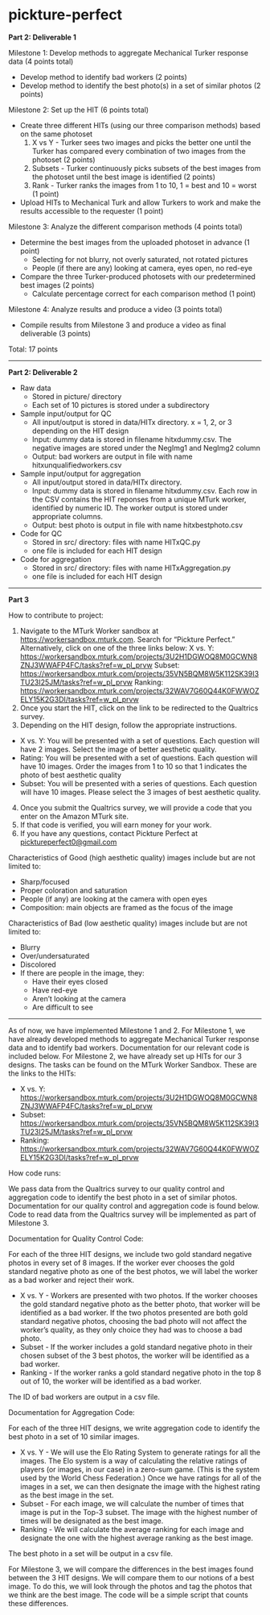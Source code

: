 # pickture-perfect

**Part 2: Deliverable 1**

Milestone 1: Develop methods to aggregate Mechanical Turker response data (4 points total)
* Develop method to identify bad workers (2 points)
* Develop method to identify the best photo(s) in a set of similar photos (2 points)

Milestone 2: Set up the HIT (6 points total)
* Create three different HITs (using our three comparison methods) based on the same photoset
  1. X vs Y - Turker sees two images and picks the better one until the Turker has compared every combination of two images from the photoset (2 points)
  2. Subsets - Turker continuously picks subsets of the best images from the photoset until the best image is identified (2 points)
  3. Rank - Turker ranks the images from 1 to 10, 1 = best and 10 = worst (1 point)
* Upload HITs to Mechanical Turk and allow Turkers to work and make the results accessible to the requester (1 point)

Milestone 3: Analyze the different comparison methods (4 points total)
* Determine the best images from the uploaded photoset in advance (1 point)
  * Selecting for not blurry, not overly saturated, not rotated pictures
  * People (if there are any) looking at camera, eyes open, no red-eye
* Compare the three Turker-produced photosets with our predetermined best images (2 points)
  * Calculate percentage correct for each comparison method (1 point)

Milestone 4: Analyze results and produce a video (3 points total)
* Compile results from Milestone 3 and produce a video as final deliverable (3 points)

Total: 17 points

---

**Part 2: Deliverable 2**

* Raw data
  * Stored in picture/ directory
  * Each set of 10 pictures is stored under a subdirectory
* Sample input/output for QC
  * All input/output is stored in data/HITx directory. x = 1, 2, or 3 depending on the HIT design
  * Input: dummy data is stored in filename hitxdummy.csv. The negative images are stored under the NegImg1 and NegImg2 column
  * Output: bad workers are output in file with name hitxunqualifiedworkers.csv
* Sample input/output for aggregation
  * All input/output stored in data/HITx directory.
  * Input: dummy data is stored in filename hitxdummy.csv. Each row in the CSV contains the HIT reponses from a unique MTurk worker, identified by numeric ID. The worker output is stored under appropriate columns.
  * Output: best photo is output in file with name hitxbestphoto.csv
* Code for QC
  * Stored in src/ directory: files with name HITxQC.py
  * one file is included for each HIT design
* Code for aggregation
  * Stored in src/ directory: files with name HITxAggregation.py
  * one file is included for each HIT design
  
---
  
  **Part 3**

How to contribute to project:

1. Navigate to the MTurk Worker sandbox at https://workersandbox.mturk.com. Search for “Pickture Perfect.” Alternatively, click on one of the three links below:
X vs. Y: https://workersandbox.mturk.com/projects/3U2H1DGWOQ8M0GCWN8ZNJ3WWAFP4FC/tasks?ref=w_pl_prvw
Subset: https://workersandbox.mturk.com/projects/35VN5BQM8W5K112SK39I3TU23I25JM/tasks?ref=w_pl_prvw
Ranking: https://workersandbox.mturk.com/projects/32WAV7G60Q44K0FWWOZELY15K2G3DI/tasks?ref=w_pl_prvw
2. Once you start the HIT, click on the link to be redirected to the Qualtrics survey.
3. Depending on the HIT design, follow the appropriate instructions.
  * X vs. Y: You will be presented with a set of questions. Each question will have 2 images. Select the image of better aesthetic quality.
  * Rating: You will be presented with a set of questions. Each question will have 10 images. Order the images from 1 to 10 so that 1 indicates the photo of best aesthetic quality 
  * Subset: You will be presented with a series of questions. Each question will have 10 images. Please select the 3 images of best aesthetic quality.
4. Once you submit the Qualtrics survey, we will provide a code that you enter on the Amazon MTurk site.
5. If that code is verified, you will earn money for your work.
6. If you have any questions, contact Pickture Perfect at picktureperfect0@gmail.com

Characteristics of Good (high aesthetic quality) images include but are not limited to:

* Sharp/focused
* Proper coloration and saturation
* People (if any) are looking at the camera with open eyes
* Composition: main objects are framed as the focus of the image

Characteristics of Bad (low aesthetic quality) images include but are not limited to:

* Blurry
* Over/undersaturated
* Discolored
* If there are people in the image, they:
  * Have their eyes closed
  * Have red-eye
  * Aren’t looking at the camera
  * Are difficult to see

---

As of now, we have implemented Milestone 1 and 2. For Milestone 1, we have already developed methods to aggregate Mechanical Turker response data and to identify bad workers. Documentation for our relevant code is included below. For Milestone 2, we have already set up HITs for our 3 designs. The tasks can be found on the MTurk Worker Sandbox. These are the links to the HITs:
* X vs. Y: https://workersandbox.mturk.com/projects/3U2H1DGWOQ8M0GCWN8ZNJ3WWAFP4FC/tasks?ref=w_pl_prvw
* Subset: https://workersandbox.mturk.com/projects/35VN5BQM8W5K112SK39I3TU23I25JM/tasks?ref=w_pl_prvw
* Ranking: https://workersandbox.mturk.com/projects/32WAV7G60Q44K0FWWOZELY15K2G3DI/tasks?ref=w_pl_prvw

How code runs:

We pass data from the Qualtrics survey to our quality control and aggregation code to identify the best photo in a set of similar photos. Documentation for our quality control and aggregation code is found below. Code to read data from the Qualtrics survey will be implemented as part of Milestone 3.

Documentation for Quality Control Code:

For each of the three HIT designs, we include two gold standard negative photos in every set of 8 images. If the worker ever chooses the gold standard negative photo as one of the best photos, we will label the worker as a bad worker and reject their work.
* X vs. Y - Workers are presented with two photos. If the worker chooses the gold standard negative photo as the better photo, that worker will be identified as a bad worker. If the two photos presented are both gold standard negative photos, choosing the bad photo will not affect the worker’s quality, as they only choice they had was to choose a bad photo.
* Subset - If the worker includes a gold standard negative photo in their chosen subset of the 3 best photos, the worker will be identified as a bad worker.
* Ranking - If the worker ranks a gold standard negative photo in the top 8 out of 10, the worker will be identified as a bad worker.

The ID of bad workers are output in a csv file.


Documentation for Aggregation Code:

For each of the three HIT designs, we write aggregation code to identify the best photo in a set of 10 similar images.
* X vs. Y -  We will use the Elo Rating System to generate ratings for all the images. The Elo system is a way of calculating the relative ratings of players (or images, in our case) in a zero-sum game. (This is the system used by the World Chess Federation.) Once we have ratings for all of the images in a set, we can then designate the image with the highest rating as the best image in the set.
* Subset - For each image, we will calculate the number of times that image is put in the Top-3 subset. The image with the highest number of times will be designated as the best image.
* Ranking - We will calculate the average ranking for each image and designate the one with the highest average ranking as the best image.

The best photo in a set will be output in a csv file.

For Milestone 3, we will compare the differences in the best images found between the 3 HIT designs. We will compare them to our notions of a best image. To do this, we will look through the photos and tag the photos that we think are the best image. The code will be a simple script that counts these differences.
